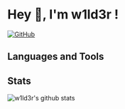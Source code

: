 # Hey 👋, I'm w1ld3r !

<a href="https://github.com/w1ld3r/" target="_blank"><img src="https://img.shields.io/badge/-GitHub-181717?style=flat-square&logo=github" alt="GitHub"></a>

## Languages and Tools


## Stats
![w1ld3r's github stats](https://github-readme-stats.vercel.app/api?username=w1ld3r&show_icons=true&hide_border=false&theme=tokyonight&count_private=true&hide_title=false)
